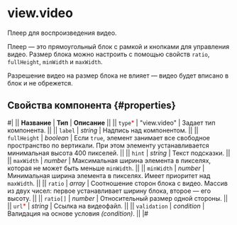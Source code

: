 # view.video

Плеер для воспроизведения видео.

Плеер — это прямоугольный блок с рамкой и кнопками для управления видео. Размер блока можно настроить с помощью свойств `ratio`, `fullHeight`, `minWidth` и `maxWidth`.

Разрешение видео на размер блока не влияет — видео будет вписано в блок и не обрежется.

## Свойства компонента {#properties}

#|
|| **Название** | **Тип** | **Описание** ||
|| `type`<span style="color: red">\*</span> | "view.video" | Задает тип компонента. ||
|| `label` | _string_ | Надпись над компонентом. ||
|| `fullHeight` | _boolean_ | Если `true`, элемент занимает все свободное пространство по вертикали. При этом элементу устанавливается минимальная высота 400 пикселей. ||
|| `hint` | _string_ | Текст подсказки. ||
|| `maxWidth` | _number_ | Максимальная ширина элемента в пикселях, которая не может быть меньше `minWidth`. ||
|| `minWidth` | _number_ | Минимальная ширина элемента в пикселях. Имеет приоритет над `maxWidth`. ||
|| `ratio` | _array_ | Соотношение сторон блока с видео. Массив из двух чисел: первое устанавливает ширину блока, второе — его высоту. ||
|| `ratio[]` | _number_ | Относительный размер одной стороны. ||
|| `url`<span style="color: red">\*</span> | _string_ | Ссылка на видеофайл. ||
|| `validation` | _condition_ | Валидация на основе условия _(condition)_. ||
|#
